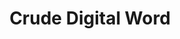 ---
word: "true"

types: "word"

title: "Crude Digital Word"

categories: ['']

tags: ['Crude', 'Digital', 'Word']

arabic: 'الكلمة الرقمية الخام'

arexps: []

enwords: ['Crude Digital Word']

enexps: []

arlexicons: 'ك'

enlexicons: 'C'

authors: ['Ruqayya Roshdy']

translators: ['']

citations: 'مقدمة في حوسبة اللغة العربية'

sources: 'مركز الملك عبدالله بن عبدالعزيز الدولي لخدمة اللغة العربية'

slug: ""
---